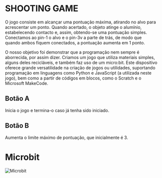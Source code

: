 # SHOOTING GAME

O jogo consiste em alcançar uma pontuação máxima, atirando no alvo para acrescentar um ponto. Quando acertado, o objeto atinge o alumínio, estabelecendo contacto e, assim, obtendo-se uma pontuação simples. Conectamos ao pin-1 o alvo e o pin-3v a parte de trás, de modo que quando ambos fiquem conectados, a pontuação aumenta em 1 ponto.

O nosso objetivo foi demonstrar que a programação nem sempre é aborrecida, por assim dizer. Criamos um jogo que utiliza materiais simples, alguns deles recicláveis, e também faz uso de um micro:bit. Este dispositivo oferece grande versatilidade na criação de jogos ou utilidades, suportando programação em linguagens como Python e JavaScript (a utilizada neste jogo), bem como a partir de códigos em blocos, como o Scratch e o Microsoft MakeCode.

## Botão A
Inicia o jogo e termina-o caso já tenha sido iniciado.

## Botão B
Aumenta o limite máximo de pontuação, que inicialmente é 3.

# Microbit

![Microbit](https://i.imgur.com/HXTXtZX.png)
